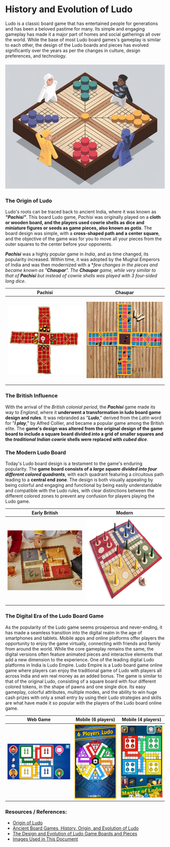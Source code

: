 # History and Evolution of Ludo
Ludo is a classic board game that has entertained people for generations and has been a beloved pastime for many. Its simple and engaging gameplay has made it a major part of homes and social gatherings all over the world. While the base of most Ludo board games's gameplay is similar to each other, the design of the Ludo boards and pieces has evolved significantly over the years as per the changes in culture, design preferences, and technology.

<div style="display: flex; justify-content: center; align-items: center;">
    <img src="../resources/ludo-history-research/ludo.png" width="600" height="400" style="object-fit: contain;" alt="ludo" />
</div>

### The Origin of Ludo
Ludo's roots can be traced back to ancient India, where it was known as ***"Pachisi"***. This board Ludo game, *Pachisi* was originally played on a **cloth or wooden board, and the players used cowrie shells as dice and miniature figures or seeds as game pieces, also known as *gotis***. The board design was simple, with a **cross-shaped path and a center square**, and the objective of the game was for you to move all your pieces from the outer squares to the center before your opponents.

***Pachisi*** was a highly popular game in *India*, and as time changed, its popularity increased. Within time, it was adopted by the Mughal Emperors of India and was then modernized with a **few changes in the pieces and became known as "***Chaupar***". The ***Chaupar*** game, while very similar to that of ***Pachisi*** but instead of cowrie shells was played with 3 four-sided long dice*.

| Pachisi | Chaupar |
| :---: | :---: |
| <img src="../resources/ludo-history-research/ludo-vintage-board-pachisi.jpg" width="360" height="270" style="object-fit: contain;" alt="Pachisi board" /> | <img src="../resources/ludo-history-research/ludo-vintage-board-chaupar.jpg" width="360" height="270" style="object-fit: contain;" alt="Chaupar board" /> |


### The British Influence
With the arrival of the *British colonial period*, the ***Pachisi*** game made its way to *England*, where it **underwent a transformation in ludo board game design and rules**. It was rebranded as "***Ludo***," derived from the *Latin* word for "***I play***," by Alfred Collier, and became a popular game among the British elite. The **game's design was altered from the original design of the game board to include a square board divided into a grid of smaller squares and the *traditional Indian cowrie* shells were replaced with *cubed dice***.

### The Modern Ludo Board
Today's Ludo board design is a testament to the game's enduring popularity. The **game board consists of a *large square divided into four different colored quadrants***, with each quadrant featuring a circuitous path leading to a **central end zone**. The design is both visually appealing by being colorful and engaging and functional by being easily understandable and compatible with the Ludo rules, with clear distinctions between the different colored zones to prevent any confusion for players playing the Ludo game.

| Early British | Modern |
| :---: | :---: |
| <img src="../resources/ludo-history-research/ludo-old-board.png" width="360" height="270" style="object-fit: contain;" alt="Early British Ludo board" /> | <img src="../resources/ludo-history-research/ludo-old-board-british.jpg" width="360" height="270" style="object-fit: fill;" alt="Modern Ludo board" /> |

### The Digital Era of the Ludo Board Game
As the popularity of the Ludo game seems prosperous and never-ending, it has made a seamless transition into the digital realm in the age of smartphones and tablets. Mobile apps and online platforms offer players the opportunity to enjoy the game virtually, connecting with friends and family from around the world. While the core gameplay remains the same, the digital versions often feature animated pieces and interactive elements that add a new dimension to the experience.
One of the leading digital Ludo platforms in India is Ludo Empire. Ludo Empire is a Ludo board game online game where players can enjoy the traditional game of Ludo with players all across India and win real money as an added bonus. The game is similar to that of the original Ludo, consisting of a square board with four different colored tokens, in the shape of pawns and one single dice. Its easy gameplay, colorful attributes, multiple modes, and the ability to win huge cash prizes with only a small entry by using their Ludo strategies and skills are what have made it so popular with the players of the Ludo board online game.

| Web Game | Mobile (6 players) | Mobile (4 players) |
| :---: | :---: | :---: |
| <img src="../resources/ludo-history-research/ludo-silvergames-desktop-web.png" width="380"  style="object-fit: contain;" alt="Web Ludo" /> | <img src="../resources/ludo-history-research/ludo-6-player-android.png" width="220" style="object-fit: contain;" alt="6-player Ludo" /> | <img src="../resources/ludo-history-research/ludo-4-player-android.png" width="220"  style="object-fit: contain;" alt="4-player Ludo" /> |

### Resources / References: 
- [Origin of Ludo](https://ludoempire.com/blog/origin-of-ludo)
- [Ancient Board Games, History, Origin, and Evolution of Ludo](https://ludoplayers.com/blog/ancient-board-games-history-origin)
- [The Design and Evolution of Ludo Game Boards and Pieces](https://ludoempire.com/blog/the-design-and-evolution-of-ludo-game-boards-and-pieces/)
- [Images Used in This Document](/resources/ludo-history-research/)